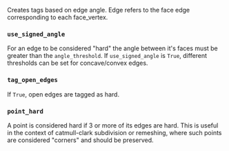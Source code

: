 Creates tags based on edge angle. Edge refers to the face edge corresponding to each face_vertex.

### `use_signed_angle`
For an edge to be considered "hard" the angle between it's faces must be greater than the `angle_threshold`. If `use_signed_angle` is `True`, different thresholds can be set for concave/convex edges.

### `tag_open_edges`
If `True`, open edges are tagged as hard.

### `point_hard`
A point is considered hard if 3 or more of its edges are hard. This is useful in the context of catmull-clark subdivision or remeshing, where such points are considered "corners" and should be preserved.